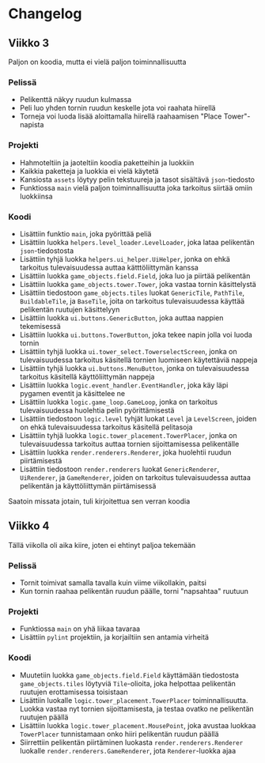 # Changelog

## Viikko 3

Paljon on koodia, mutta ei vielä paljon toiminnallisuutta

### Pelissä
- Pelikenttä näkyy ruudun kulmassa
- Peli luo yhden tornin ruudun keskelle jota voi raahata hiirellä
- Torneja voi luoda lisää aloittamalla hiirellä raahaamisen "Place Tower"-napista

### Projekti
- Hahmoteltiin ja jaoteltiin koodia paketteihin ja luokkiin
- Kaikkia paketteja ja luokkia ei vielä käytetä
- Kansiosta `assets` löytyy pelin tekstuureja ja tasot sisältävä `json`-tiedosto
- Funktiossa `main` vielä paljon toiminnallisuutta joka tarkoitus siirtää omiin luokkiinsa

### Koodi
- Lisättiin funktio `main`, joka pyörittää peliä
- Lisättiin luokka `helpers.level_loader.LevelLoader`, joka lataa pelikentän `json`-tiedostosta
- Lisättiin tyhjä luokka `helpers.ui_helper.UiHelper`, jonka on ehkä tarkoitus tulevaisuudessa auttaa kätttöliittymän kanssa 
- Lisättiin luokka `game_objects.field.Field`, joka luo ja piirtää pelikentän
- Lisättiin luokka `game_objects.tower.Tower`, joka vastaa tornin käsittelystä
- Lisättiin tiedostoon `game_objects.tiles` luokat `GenericTile`, `PathTile`, `BuildableTile`, ja `BaseTile`, joita on tarkoitus tulevaisuudessa käyttää pelikentän ruutujen käsittelyyn
- Lisättiin luokka `ui.buttons.GenericButton`, joka auttaa nappien tekemisessä
- Lisättiin luokka `ui.buttons.TowerButton`, joka tekee napin jolla voi luoda tornin
- Lisättiin tyhjä luokka `ui.tower_select.TowerselectScreen`, jonka on tulevaisuudessa tarkoitus käsitellä tornien luomiseen käytettäviä nappeja
- Lisättiin tyhjä luokka `ui.buttons.MenuButton`, jonka on tulevaisuudessa tarkoitus käsitellä käyttöliittymän nappeja
- Lisättiin luokka `logic.event_handler.EventHandler`, joka käy läpi pygamen eventit ja käsittelee ne
- Lisättiin luokka `logic.game_loop.GameLoop`, jonka on tarkoitus tulevaisuudessa huolehtia pelin pyörittämisestä
- Lisättiin tiedostoon `logic.level` tyhjät luokat `Level` ja `LevelScreen`, joiden on ehkä tulevaisuudessa tarkoitus käsitellä pelitasoja
- Lisättiin tyhjä luokka `logic.tower_placement.TowerPlacer`, jonka on tulevaisuudessa tarkoitus auttaa tornien sijoittamisessa pelikentälle
- Lisättiin luokka `render.renderers.Renderer`, joka huolehtii ruudun piirtämisestä
- Lisättiin tiedostoon `render.renderers` luokat `GenericRenderer`, `UiRenderer`, ja `GameRenderer`, joiden on tarkoitus tulevaisuudessa auttaa pelikentän ja käyttöliittymän piirtämisessä

Saatoin missata jotain, tuli kirjoitettua sen verran koodia

## Viikko 4

Tällä viikolla oli aika kiire, joten ei ehtinyt paljoa tekemään

### Pelissä
- Tornit toimivat samalla tavalla kuin viime viikollakin, paitsi
- Kun tornin raahaa pelikentän ruudun päälle, torni "napsahtaa" ruutuun

### Projekti
- Funktiossa `main` on yhä liikaa tavaraa
- Lisättiin `pylint` projektiin, ja korjailtiin sen antamia virheitä

### Koodi
- Muutetiin luokka `game_objects.field.Field` käyttämään tiedostosta `game_objects.tiles` löytyviä `Tile`-olioita, joka helpottaa pelikentän ruutujen erottamisessa toisistaan
- Lisättiin luokalle `logic.tower_placement.TowerPlacer` toiminnallisuutta. Luokka vastaa nyt tornien sijoittamisesta, ja testaa ovatko ne pelikentän ruutujen päällä
- Lisättiin luokka `logic.tower_placement.MousePoint`, joka avustaa luokkaa `TowerPlacer` tunnistamaan onko hiiri pelikentän ruudun päällä
- Siirrettiin pelikentän piirtäminen luokasta `render.renderers.Renderer` luokalle `render.renderers.GameRenderer`, jota `Renderer`-luokka ajaa
